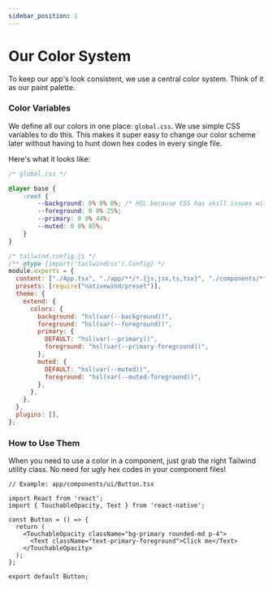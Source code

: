 ```yaml
---
sidebar_position: 1
---
```


# Our Color System

To keep our app's look consistent, we use a central color system. Think of it as our paint palette.

### Color Variables

We define all our colors in one place: `global.css`. We use simple CSS variables to do this. This makes it super easy to change our color scheme later without having to hunt down hex codes in every single file.

Here's what it looks like:

```css
/* global.css */

@layer base {
    :root {
        --background: 0% 0% 0%; /* HSL because CSS has skill issues with HEX colors */
        --foreground: 0 0% 25%;
        --primary: 0 0% 44%;
        --muted: 0 0% 85%;
    }
}
```

```js
/* tailwind.config.js */
/** @type {import('tailwindcss').Config} */
module.exports = {
  content: ["./App.tsx", "./app/**/*.{js,jsx,ts,tsx}", "./components/**/*.{js,jsx,ts,tsx}"],
  presets: [require("nativewind/preset")],
  theme: {
    extend: {
      colors: {
        background: "hsl(var(--background))",
        foreground: "hsl(var(--foreground))",
        primary: {
          DEFAULT: "hsl(var(--primary))",
          foreground: "hsl(var(--primary-foreground))",
        },
        muted: {
          DEFAULT: "hsl(var(--muted))",
          foreground: "hsl(var(--muted-foreground))",
        },
      },
    },
  },
  plugins: [],
};
```

### How to Use Them

When you need to use a color in a component, just grab the right Tailwind utility class. No need for ugly hex codes in your component files!

```tsx
// Example: app/components/ui/Button.tsx

import React from 'react';
import { TouchableOpacity, Text } from 'react-native';

const Button = () => {
  return (
    <TouchableOpacity className="bg-primary rounded-md p-4">
      <Text className="text-primary-foreground">Click me</Text>
    </TouchableOpacity>
  );
};

export default Button;
```